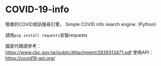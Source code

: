 # COVID-19-info
簡單的COVID資訊搜尋引擎。 Simple COVID info search engine. (Python)

請用```pip install requests```安裝requests

國家代碼請參考：https://www.cbc.gov.tw/public/Attachment/2839313471.pdf
使用API：https://covid19-api.org/
